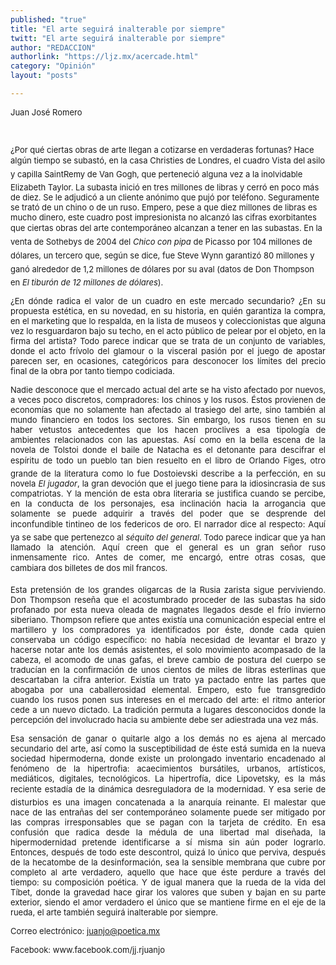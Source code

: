 ```yaml
---
published: "true"
title: "El arte seguirá inalterable por siempre"
twitt: "El arte seguirá inalterable por siempre"
author: "REDACCION"
authorlink: "https://ljz.mx/acercade.html"
category: "Opinión"
layout: "posts"

---
```


<span style="font-size: small;">Juan José Romero</span>

<span style="font-size: small;"> </span>

<span style="font-size: small;"> </span>

<span style="font-size: small;"> </span>

<p style="text-align: justify;">
  <span style="font-size: small;"> </span>
</p>

<span style="font-size: small;"> </span>

<span style="font-size: small;"> </span>

<span style="font-size: small;"> </span>

<p style="text-align: justify;">
  <span style="font-size: small;"><br /></span>
</p>

<span style="font-size: small;" />¿Por qué ciertas obras de arte llegan a cotizarse en verdaderas fortunas? Hace algún tiempo se subastó, en la casa Christies de Londres, el cuadro Vista del asilo y capilla SaintRemy de Van Gogh, que perteneció alguna vez a la inolvidable Elizabeth Taylor. La subasta inició en tres millones de libras y cerró en poco más de diez. Se le adjudicó a un cliente anónimo que pujó por teléfono. Seguramente se trató de un chino o de un ruso. Empero, pese a que diez millones de libras es mucho dinero, este cuadro post impresionista no alcanzó las cifras exorbitantes que ciertas obras del arte contemporáneo alcanzan a tener en las subastas. En la venta de Sothebys de 2004 del *Chico con pipa* de Picasso por 104 millones de dólares, un tercero que, según se dice, fue Steve Wynn garantizó 80 millones y ganó alrededor de 1,2 millones de dólares por su aval (datos de Don Thompson en *El tiburón de 12 millones de dólares*). </span></p> 
<span style="font-size: small;"> </span>

<span style="font-size: small;"> </span>

<span style="font-size: small;"> </span>

<p style="text-align: justify;">
  <span style="font-size: small;">¿En dónde radica el valor de un cuadro en este mercado secundario? ¿En su propuesta estética, en su novedad, en su historia, en quién garantiza la compra, en el marketing que lo respalda, en la lista de museos y coleccionistas que alguna vez lo resguardaron bajo su techo, en el acto público de pelear por el objeto, en la firma del artista? Todo parece indicar que se trata de un conjunto de variables, donde el acto frívolo del glamour o la visceral pasión por el juego de apostar parecen ser, en ocasiones, categóricos para desconocer los límites del precio final de la obra por tanto tiempo codiciada.</span>
</p>

<span style="font-size: small;"> </span>

<span style="font-size: small;"> </span>

<span style="font-size: small;"> </span>

<p style="text-align: justify;">
  <span style="font-size: small;">Nadie desconoce que el mercado actual del arte se ha visto afectado por nuevos, a veces poco discretos, compradores: los chinos y los rusos. Éstos provienen de economías que no solamente han afectado al trasiego del arte, sino también al mundo financiero en todos los sectores. Sin embargo, los rusos tienen en su haber vetustos antecedentes que los hacen proclives a esa tipología de ambientes relacionados con las apuestas. Así como en la bella escena de la novela de Tolstoi donde el baile de Natacha es el detonante para descifrar el espíritu de todo un pueblo tan bien resuelto en el libro de Orlando Figes, otro grande de la literatura como lo fue Dostoievski describe a la perfección, en su novela <em>El jugador</em>, la gran devoción que el juego tiene para la idiosincrasia de sus compatriotas. Y la mención de esta obra literaria se justifica cuando se percibe, en la conducta de los personajes, esa inclinación hacia la arrogancia que solamente se puede adquirir a través del poder que se desprende del inconfundible tintineo de los federicos de oro. El narrador dice al respecto: Aquí ya se sabe que pertenezco al <em>séquito del general</em>. Todo parece indicar que ya han llamado la atención. Aquí creen que el general es un gran señor ruso inmensamente rico. Antes de comer, me encargó, entre otras cosas, que cambiara dos billetes de dos mil francos.</span>
</p>

<span style="font-size: small;"> </span>

<span style="font-size: small;"> </span>

<span style="font-size: small;"> </span>

<p style="text-align: justify;">
  <span style="font-size: small;">Esta pretensión de los grandes oligarcas de la Rusia zarista sigue perviviendo. Don Thompson reseña que el acostumbrado proceder de las subastas ha sido profanado por esta nueva oleada de magnates llegados desde el frío invierno siberiano. Thompson refiere que antes existía una comunicación especial entre el martillero y los compradores ya identificados por éste, donde cada quien conservaba un código específico: no había necesidad de levantar el brazo y hacerse notar ante los demás asistentes, el solo movimiento acompasado de la cabeza, el acomodo de unas gafas, el breve cambio de postura del cuerpo se traducían en la confirmación de unos cientos de miles de libras esterlinas que descartaban la cifra anterior. Existía un trato ya pactado entre las partes que abogaba por una caballerosidad elemental. Empero, esto fue transgredido cuando los rusos ponen sus intereses en el mercado del arte: el ritmo anterior cede a un nuevo dictado. La tradición permuta a lugares desconocidos donde la percepción del involucrado hacia su ambiente debe ser adiestrada una vez más.</span>
</p>

<span style="font-size: small;"> </span>

<span style="font-size: small;"> </span>

<span style="font-size: small;"> </span>

<p style="text-align: justify;">
  <span style="font-size: small;">Esa sensación de ganar o quitarle algo a los demás no es ajena al mercado secundario del arte, así como la susceptibilidad de éste está sumida en la nueva sociedad hipermoderna, donde existe un prolongado inventario encadenado al fenómeno de la hipertrofia: acaecimientos bursátiles, urbanos, artísticos, mediáticos, digitales, tecnológicos. La hipertrofía, dice Lipovetsky, es la más reciente estadía de la dinámica desreguladora de la modernidad. Y esa serie de disturbios es una imagen concatenada a la anarquía reinante. El malestar que nace de las entrañas del ser contemporáneo solamente puede ser mitigado por las compras irresponsables que se pagan con la tarjeta de crédito. En esa confusión que radica desde la médula de una libertad mal diseñada, la hipermodernidad pretende identificarse a sí misma sin aún poder lograrlo. Entonces, después de todo este descontrol, quizá lo único que perviva, después de la hecatombe de la desinformación, sea la sensible membrana que cubre por completo al arte verdadero, aquello que hace que éste perdure a través del tiempo: su composición poética. Y de igual manera que la rueda de la vida del Tíbet, donde la gravedad hace girar los valores que suben y bajan en su parte exterior, siendo el amor verdadero el único que se mantiene firme en el eje de la rueda, el arte también seguirá inalterable por siempre.</span>
</p>

<span style="font-size: small;"> </span>

<span style="font-size: small;"> </span>

<span style="font-size: small;"> </span>

<p style="text-align: justify;">
  <span style="font-size: small;"> </span>
</p>

<span style="font-size: small;"> </span>

<span style="font-size: small;"> </span>

<span style="font-size: small;"> </span>

<p style="text-align: justify;">
  <span style="font-size: small;"> </span>
</p>

<span style="font-size: small;"> </span>

<span style="font-size: small;"> </span>

<span style="font-size: small;"> </span>

<p style="text-align: justify;">
  <span style="font-size: small;">Correo electrónico: <span style="text-decoration: underline;">juanjo@poetica.mx</span></span>
</p>

<span style="font-size: small;"> </span>

<span style="font-size: small;"> </span>

<span style="font-size: small;"> </span>

<p style="text-align: justify;">
  <span style="font-size: small;">Facebook: www.facebook.com/jj.rjuanjo</span>
</p>
